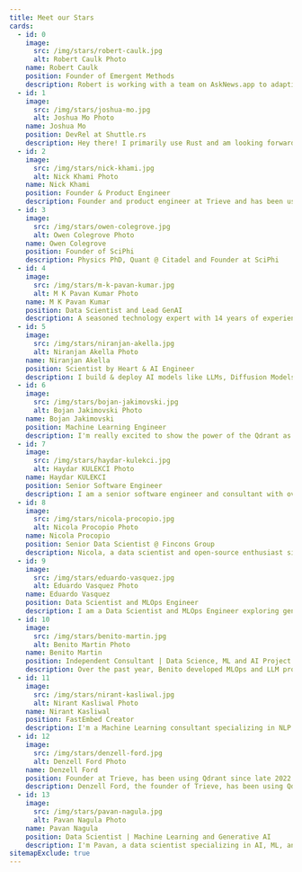 ```yaml
---
title: Meet our Stars
cards:
  - id: 0
    image:
      src: /img/stars/robert-caulk.jpg
      alt: Robert Caulk Photo
    name: Robert Caulk
    position: Founder of Emergent Methods
    description: Robert is working with a team on AskNews.app to adaptively enrich, index, and report on over 1 million news articles per day
  - id: 1
    image:
      src: /img/stars/joshua-mo.jpg
      alt: Joshua Mo Photo
    name: Joshua Mo
    position: DevRel at Shuttle.rs
    description: Hey there! I primarily use Rust and am looking forward to contributing to the Qdrant community!
  - id: 2
    image:
      src: /img/stars/nick-khami.jpg
      alt: Nick Khami Photo
    name: Nick Khami
    position: Founder & Product Engineer
    description: Founder and product engineer at Trieve and has been using Qdrant since late 2022
  - id: 3
    image:
      src: /img/stars/owen-colegrove.jpg
      alt: Owen Colegrove Photo
    name: Owen Colegrove
    position: Founder of SciPhi
    description: Physics PhD, Quant @ Citadel and Founder at SciPhi
  - id: 4
    image:
      src: /img/stars/m-k-pavan-kumar.jpg
      alt: M K Pavan Kumar Photo
    name: M K Pavan Kumar
    position: Data Scientist and Lead GenAI
    description: A seasoned technology expert with 14 years of experience in full stack development, cloud solutions, & artificial intelligence
  - id: 5
    image:
      src: /img/stars/niranjan-akella.jpg
      alt: Niranjan Akella Photo
    name: Niranjan Akella
    position: Scientist by Heart & AI Engineer
    description: I build & deploy AI models like LLMs, Diffusion Models & Vision Models at scale
  - id: 6
    image:
      src: /img/stars/bojan-jakimovski.jpg
      alt: Bojan Jakimovski Photo
    name: Bojan Jakimovski
    position: Machine Learning Engineer
    description: I'm really excited to show the power of the Qdrant as vector database
  - id: 7
    image:
      src: /img/stars/haydar-kulekci.jpg
      alt: Haydar KULEKCI Photo
    name: Haydar KULEKCI
    position: Senior Software Engineer
    description: I am a senior software engineer and consultant with over 10 years of experience in data management, processing, and software development.
  - id: 8
    image:
      src: /img/stars/nicola-procopio.jpg
      alt: Nicola Procopio Photo
    name: Nicola Procopio
    position: Senior Data Scientist @ Fincons Group
    description: Nicola, a data scientist and open-source enthusiast since 2009, has used Qdrant since 2023. He developed fastembed for Haystack, vector search for Cheshire Cat A.I., and shares his expertise through articles, tutorials, and talks.
  - id: 9
    image:
      src: /img/stars/eduardo-vasquez.jpg
      alt: Eduardo Vasquez Photo
    name: Eduardo Vasquez
    position: Data Scientist and MLOps Engineer
    description: I am a Data Scientist and MLOps Engineer exploring generative AI and LLMs, creating YouTube content on RAG workflows and fine-tuning LLMs. I hold an MSc in Statistics and Data Science.
  - id: 10
    image:
      src: /img/stars/benito-martin.jpg
      alt: Benito Martin Photo
    name: Benito Martin
    position: Independent Consultant | Data Science, ML and AI Project Implementation | Teacher and Course Content Developer
    description: Over the past year, Benito developed MLOps and LLM projects. Based in Switzerland, Benito continues to advance his skills.
  - id: 11
    image:
      src: /img/stars/nirant-kasliwal.jpg
      alt: Nirant Kasliwal Photo
    name: Nirant Kasliwal
    position: FastEmbed Creator
    description: I'm a Machine Learning consultant specializing in NLP and Vision systems for early-stage products. I've authored an NLP book recommended by Dr. Andrew Ng to Stanford's CS230 students and maintain FastEmbed at Qdrant for speed.
  - id: 12
    image:
      src: /img/stars/denzell-ford.jpg
      alt: Denzell Ford Photo
    name: Denzell Ford
    position: Founder at Trieve, has been using Qdrant since late 2022.
    description: Denzell Ford, the founder of Trieve, has been using Qdrant since late 2022. He's passionate about helping people in the community.
  - id: 13
    image:
      src: /img/stars/pavan-nagula.jpg
      alt: Pavan Nagula Photo
    name: Pavan Nagula
    position: Data Scientist | Machine Learning and Generative AI
    description: I'm Pavan, a data scientist specializing in AI, ML, and big data analytics. I love experimenting with new technologies in the AI and ML space, and Qdrant is a place where I've seen such innovative implementations recently.
sitemapExclude: true
---
```


